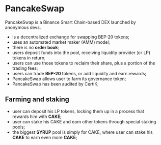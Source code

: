# PancakeSwap

PancakeSwap is a Binance Smart Chain-based DEX launched by anonymous devs.

- is a decentralized exchange for swapping BEP-20 tokens;
- uses an automated market maker (AMM) model;
- there is no **order book**;
- users deposit funds into the pool, receiving liquidity provider (or LP) tokens in return;
- users can use those tokens to reclaim their share, plus a portion of the trading fees;
- users can trade **BEP-20** tokens, or add liquidity and earn rewards;
- PancakeSwap allows user to farm its governance token;
- PancakeSwap has been audited by CertiK;

## Farming and staking

- user can deposit his LP tokens, locking them up in a process that rewards him with **CAKE**;
- user can stake his CAKE and earn other tokens through special staking pools;
- the biggest **SYRUP** pool is simply for CAKE, where user can stake his **CAKE** to earn even more **CAKE**;